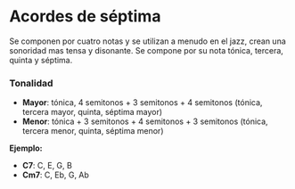 # Acordes de séptima
Se componen por cuatro notas y se utilizan a menudo en el jazz, crean una sonoridad mas tensa y disonante. Se compone por su nota tónica, tercera, quinta y séptima.

### Tonalidad
* **Mayor**: tónica, 4 semitonos + 3 semitonos + 4 semitonos (tónica, tercera mayor, quinta, séptima mayor)
* **Menor**: tónica  + 3 semitonos  + 4 semitonos + 3 semitonos (tónica, tercera menor, quinta, séptima menor)

**Ejemplo:**
* **C7**: C, E, G, B
* **Cm7**: C, Eb, G, Ab